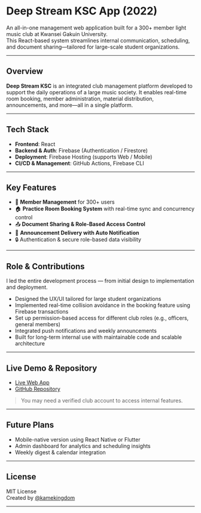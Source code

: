 # Deep Stream KSC App (2022)

An all-in-one management web application built for a 300+ member light music club at Kwansei Gakuin University.  
This React-based system streamlines internal communication, scheduling, and document sharing—tailored for large-scale student organizations.

---

## Overview

**Deep Stream KSC** is an integrated club management platform developed to support the daily operations of a large music society. It enables real-time room booking, member administration, material distribution, announcements, and more—all in a single platform.

---

## Tech Stack

- **Frontend**: React
- **Backend & Auth**: Firebase (Authentication / Firestore)
- **Deployment**: Firebase Hosting (supports Web / Mobile)
- **CI/CD & Management**: GitHub Actions, Firebase CLI

---

## Key Features

- 🧾 **Member Management** for 300+ users
- 🏠 **Practice Room Booking System** with real-time sync and concurrency control
- 📤 **Document Sharing & Role-Based Access Control**
- 🔔 **Announcement Delivery with Auto Notification**
- 🔒 Authentication & secure role-based data visibility

---

## Role & Contributions

I led the entire development process — from initial design to implementation and deployment.

- Designed the UX/UI tailored for large student organizations
- Implemented real-time collision avoidance in the booking feature using Firebase transactions
- Set up permission-based access for different club roles (e.g., officers, general members)
- Integrated push notifications and weekly announcements
- Built for long-term internal use with maintainable code and scalable architecture

---

## Live Demo & Repository

- [Live Web App](https://deep-stream-ksc.web.app/)
- [GitHub Repository](https://github.com/DeepStream-KSC/deepstreamksc)

> You may need a verified club account to access internal features.

---

## Future Plans

- Mobile-native version using React Native or Flutter
- Admin dashboard for analytics and scheduling insights
- Weekly digest & calendar integration

---

## License

MIT License  
Created by [@kamekingdom](https://github.com/kamekingdom)

---
